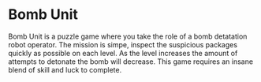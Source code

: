 Bomb Unit
=========
Bomb Unit is a puzzle game where you take the role of a bomb detatation
robot operator. The mission is simpe, inspect the suspicious packages
quickly as possible on each level. As the level increases the amount of
attempts to detonate the bomb will decrease. This game requires an
insane blend of skill and luck to complete.

